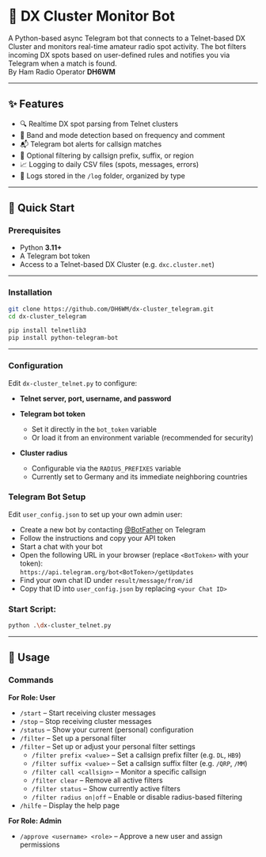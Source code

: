# 📡 DX Cluster Monitor Bot

A Python-based async Telegram bot that connects to a Telnet-based DX Cluster and monitors real-time amateur radio spot activity. The bot filters incoming DX spots based on user-defined rules and notifies you via Telegram when a match is found.  
By Ham Radio Operator **DH6WM**

---

## ✨ Features

- 🔍 Realtime DX spot parsing from Telnet clusters  
- 🧠 Band and mode detection based on frequency and comment  
- 📬 Telegram bot alerts for callsign matches  
- 📏 Optional filtering by callsign prefix, suffix, or region  
- 📈 Logging to daily CSV files (spots, messages, errors)  
- 📂 Logs stored in the `/log` folder, organized by type  

---

## 🚀 Quick Start

### Prerequisites

- Python **3.11+**  
- A Telegram bot token  
- Access to a Telnet-based DX Cluster (e.g. `dxc.cluster.net`)  

---

### Installation

```bash
git clone https://github.com/DH6WM/dx-cluster_telegram.git
cd dx-cluster_telegram

pip install telnetlib3
pip install python-telegram-bot
```

---

### Configuration

Edit `dx-cluster_telnet.py` to configure:

- **Telnet server, port, username, and password**

- **Telegram bot token**  
  - Set it directly in the `bot_token` variable  
  - Or load it from an environment variable (recommended for security)

- **Cluster radius**  
  - Configurable via the `RADIUS_PREFIXES` variable  
  - Currently set to Germany and its immediate neighboring countries

### Telegram Bot Setup

Edit `user_config.json` to set up your own admin user:

- Create a new bot by contacting [@BotFather](https://t.me/BotFather) on Telegram
- Follow the instructions and copy your API token
- Start a chat with your bot
- Open the following URL in your browser (replace `<BotToken>` with your token):  
`https://api.telegram.org/bot<BotToken>/getUpdates`
- Find your own chat ID under `result/message/from/id`
- Copy that ID into `user_config.json` by replacing `<your Chat ID>`


### Start Script:
```bash
python .\dx-cluster_telnet.py
```

---

## 📲 Usage

### Commands

**For Role: User**
- `/start` – Start receiving cluster messages  
- `/stop` – Stop receiving cluster messages  
- `/status` – Show your current (personal) configuration  
- `/filter` – Set up a personal filter
- `/filter` – Set up or adjust your personal filter settings  
  - `/filter prefix <value>` – Set a callsign prefix filter (e.g. `DL`, `HB9`)  
  - `/filter suffix <value>` – Set a callsign suffix filter (e.g. `/QRP`, `/MM`)  
  - `/filter call <callsign>` – Monitor a specific callsign  
  - `/filter clear` – Remove all active filters  
  - `/filter status` – Show currently active filters  
  - `/filter radius on|off` – Enable or disable radius-based filtering  
- `/hilfe` – Display the help page

**For Role: Admin**
- `/approve <username> <role>` – Approve a new user and assign permissions
